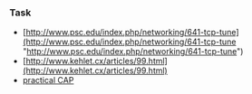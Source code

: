 ### Task
- [http://www.psc.edu/index.php/networking/641-tcp-tune](http://www.psc.edu/index.php/networking/641-tcp-tune "http://www.psc.edu/index.php/networking/641-tcp-tune")
- [http://www.kehlet.cx/articles/99.html](http://www.kehlet.cx/articles/99.html)
- [practical CAP](http://blog.cloudera.com/blog/2010/04/cap-confusion-problems-with-partition-tolerance/)
